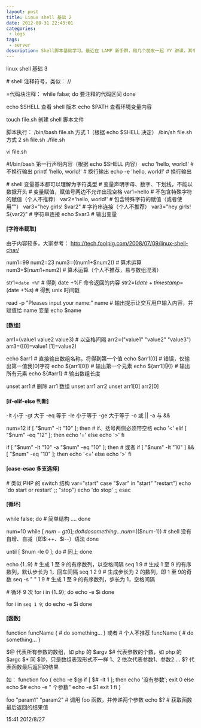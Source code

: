 ```yaml
---
layout: post
title: Linux shell 基础 2
date: 2012-08-31 22:43:01
categories:
 - logs
tags:
 - server
description: Shell脚本基础学习。最近在 LAMP 新手群，和几个朋友一起 YY 讲课，其中 Shell 部分由我负责，相关笔记整理了一下，也方便自己。
---
```


linux shell 基础 3


\#    shell 注释符号，类似： //

=代码块注释：
while false; do
要注释的代码区间
done


echo $SHELL    查看 shell 版本
echo $PATH    查看环境变量内容

touch file.sh    创建 shell 脚本文件

脚本执行：
/bin/bash file.sh    方式 1（根据 echo $SHELL 决定）
/bin/sh file.sh        方式 2
sh file.sh
./file.sh

vi file.sh

\#!/bin/bash    第一行声明内容（根据 echo $SHELL 内容）
echo 'hello, world!'    # 不换行输出
printf 'hello, world!'    # 换行输出
echo -e 'hello, world!'    # 换行输出


\# shell 变量基本都可以理解为字符类型
\# 变量声明字母、数字、下划线，不能以数据开头
\# 变量赋值，赋值号两边不允许出现空格
var1=hello        # 不包含特殊字符的赋值（个人不推荐）
var2='hello, world!'    # 包含特殊字符的赋值（或者使用""）
var3="hey girls! $var2"    # 字符串连接（个人不推荐）
var3="hey girls! ${var2}"    # 字符串连接
echo $var3        # 输出变量

#### [字符串截取]
由于内容较多，大家参考：
http://tech.foolpig.com/2008/07/09/linux-shell-char/


num1=99
num2=23
num3=$(($num1+$num2))    # 算术运算
num3=$[$num1+$num2]    # 算术运算（个人不推荐，易与数组混淆）

str1=`date +%F`        # 得到 date +%F 命令返回的内容
str2=$(date +%F)    # 得到 date +%F 命令返回的内容
timestamp=$(date +%s)    # 得到 unix 时间戳


read -p "Pleases input your name:" name    # 输出提示让交互用户输入内容，并赋值给 name 变量
echo $name


#### [数组]
arr1=(value1 value2 value3)    # 以空格间隔
arr2=("value1" "value2" "value3")
arr3=([0]=value1 [1]=value2)

echo $arr1    # 直接输出数组名称，将得到第一个值
echo $arr1[0]    # 错误，仅输出第一值我[0]字符
echo ${arr1[0]}    # 输出第一个元素
echo ${arr1[@]}    # 输出所有元素
echo ${#arr1}    # 输出数组长度


unset arr1    # 删除 arr1 数组
unset arr1 arr2
unset arr1[0] arr2[0]


#### [if-elif-else 判断]
-lt    小于
-gt    大于
-eq    等于
-le    小于等于
-ge    大于等于
-o    或 ||
-a    与 &&

num=12
if [ "$num" -lt "10" ]; then    #  if、括号两侧必须带空格
    echo '<'
elif [ "$num" -eq "12" ]; then
    echo '='
else
    echo '>'
fi

if [ "$num" -lt "10" -a "$num" -eq "10" ]; then
\# 或者 if [ "$num" -lt "10" ] && [ "$num" -eq "10" ]; then
    echo '<='
else
    echo '>'
fi


#### [case-esac 多支选择]
\# 类似 PHP 的 switch 结构
var="start"
case "$var" in
    "start" "restart")
        echo 'do start or restart'
        ;;
    "stop")
        echo 'do stop'
        ;;
esac

#### [循环]
while false; do    # 简单结构
....
done

num=10
while [ $num -gt 0 ]; do
    \# do something...
    num=$(($num-1))    # shell 没有自增、自减（即$i++、$i--）语法
done


until [ $num -le 0 ]; do
    \# 同上
done


echo {1..9}    # 生成 1 至 9 的有序数列，以空格间隔
seq 1 9        # 生成 1 至 9 的有序数列，默认步长为 1，回车间隔
seq 1 2 9    # 生成步长为 2 的数列，即 1 至 9的奇数
seq -s " " 1 9    # 生成 1 至 9 的有序数列，步长为 1，空格间隔

\# 循环 9 次
for i in {1..9}; do
    echo -e $i
done

for i in `seq 1 9`; do
    echo -e $i
done



#### [函数]
function funcName
{
    \# do something...
}
或者
\# 个人不推荐
funcName
{
    \# do something...
}

$@    代表所有参数的数组，如 php 的 $argv
$#    代表参数的个数，如 php 的 $argc
$*    同 $@，只是数组表现形式不一样
$1、$2    依次代表参数1、参数2....
$?    代表函数最后返回的结果

如：
function foo
{
    echo -e $@
    if [ $# -lt 1 ]; then
        echo '没有参数';
        exit 0
    else
        echo $#
        echo -e " 个参数"
        echo -e $1
        exit 1
    fi
}

foo "param1" "param2"    # 调用 foo 函数，并传递两个参数
echo $?    # 获取函数最后返回的结果值


15:41 2012/8/27